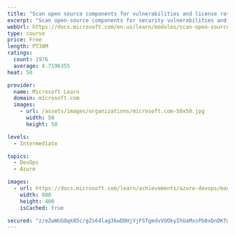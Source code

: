 ```yaml
---
title: "Scan open source components for vulnerabilities and license ratings in Azure Pipelines"
excerpt: "Scan open-source components for security vulnerabilities and assess their license ratings when your application builds in Azure Pipelines."
webUrl: https://docs.microsoft.com/en-us/learn/modules/scan-open-source/
type: course
price: Free
length: PT38M
ratings:
  count: 1976
  average: 4.7196355
heat: 50

provider:
  name: Microsoft Learn
  domain: microsoft.com
  images:
    - url: /assets/images/organizations/microsoft.com-50x50.jpg
      width: 50
      height: 50

levels:
  - Intermediate

topics:
  - DevOps
  - Azure

images:
  - url: https://docs.microsoft.com/learn/achievements/azure-devops/manage-security-and-compliance-in-your-build-pipeline-social.png
    width: 800
    height: 400
    isCached: true

secured: "z/eZwWUGOqk85c/gZs64lag3kwDDHjVjFSTgedvVUOkyIhUaMxsPb0xDnDKfwxr/0X1Pq4OvoIjuAIVy8G4R6JRJp3Wro7fHAgPBErOLJWlIhWhx28CQx52j3ggDrJfRDNnUa11Q9LFnwXb4pq2uffTKu3mG5wtwv+3Hg0gsFul7UFN/d8oimCyDP0nzuK0Z1Sh7/QmbF8tUsLnJs+3ZaGokEGUwvsX12EpfQdBNWd0KR+rkBXCPEm2nXzZzqzKoOVmHxsnjFkIBVJgr0shqMfSo23Z2g10W5IvuGDHSHmkzdQ1xJU+nxVqHt3r5+IAmmkFNFl1eumFoLF6q/8IMjEmWS4CKNL51AGitNEtjt+buMvIJDQABGX1L8KPo/nUzaLWq/dhMsABkFgGDuZCpYh26nIdALk7f2mkGMmDcwCQ=;0qXseAJwmmsE6+X/qRpImw=="
---
```


